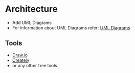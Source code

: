 # Architecture

* Add UML Diagrams
* For information about UML Diagrams refer: [UML Diagrams](https://www.uml-diagrams.org/uml-25-diagrams.html)

## Tools 
* [Draw.io](https://app.diagrams.net/)
* [Creately](https://app.creately.com/diagram/create)
* or any other free tools
